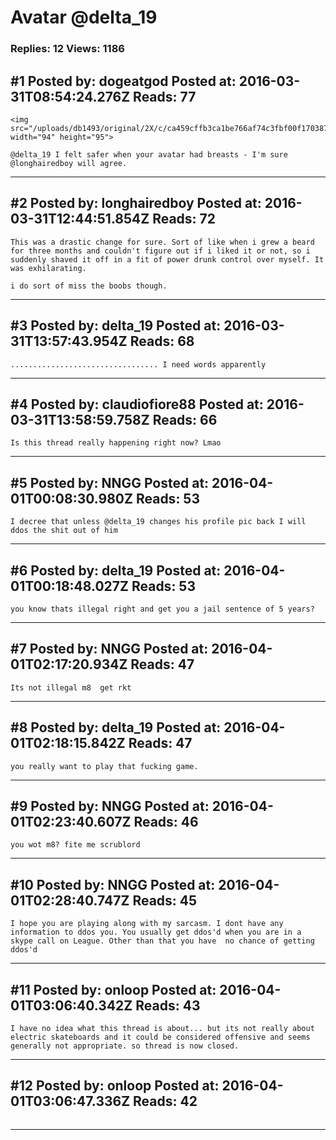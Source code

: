 # Avatar @delta_19

### Replies: 12 Views: 1186

## \#1 Posted by: dogeatgod Posted at: 2016-03-31T08:54:24.276Z Reads: 77

```
<img src="/uploads/db1493/original/2X/c/ca459cffb3ca1be766af74c3fbf00f1703872805.jpg" width="94" height="95">

@delta_19 I felt safer when your avatar had breasts - I'm sure @longhairedboy will agree.
```

---
## \#2 Posted by: longhairedboy Posted at: 2016-03-31T12:44:51.854Z Reads: 72

```
This was a drastic change for sure. Sort of like when i grew a beard for three months and couldn't figure out if i liked it or not, so i suddenly shaved it off in a fit of power drunk control over myself. It was exhilarating. 

i do sort of miss the boobs though.
```

---
## \#3 Posted by: delta_19 Posted at: 2016-03-31T13:57:43.954Z Reads: 68

```
................................. I need words apparently
```

---
## \#4 Posted by: claudiofiore88 Posted at: 2016-03-31T13:58:59.758Z Reads: 66

```
Is this thread really happening right now? Lmao
```

---
## \#5 Posted by: NNGG Posted at: 2016-04-01T00:08:30.980Z Reads: 53

```
I decree that unless @delta_19 changes his profile pic back I will  ddos the shit out of him
```

---
## \#6 Posted by: delta_19 Posted at: 2016-04-01T00:18:48.027Z Reads: 53

```
you know thats illegal right and get you a jail sentence of 5 years?
```

---
## \#7 Posted by: NNGG Posted at: 2016-04-01T02:17:20.934Z Reads: 47

```
Its not illegal m8  get rkt
```

---
## \#8 Posted by: delta_19 Posted at: 2016-04-01T02:18:15.842Z Reads: 47

```
you really want to play that fucking game.
```

---
## \#9 Posted by: NNGG Posted at: 2016-04-01T02:23:40.607Z Reads: 46

```
you wot m8? fite me scrublord
```

---
## \#10 Posted by: NNGG Posted at: 2016-04-01T02:28:40.747Z Reads: 45

```
I hope you are playing along with my sarcasm. I dont have any information to ddos you. You usually get ddos'd when you are in a skype call on League. Other than that you have  no chance of getting ddos'd
```

---
## \#11 Posted by: onloop Posted at: 2016-04-01T03:06:40.342Z Reads: 43

```
I have no idea what this thread is about... but its not really about electric skateboards and it could be considered offensive and seems generally not appropriate. so thread is now closed.
```

---
## \#12 Posted by: onloop Posted at: 2016-04-01T03:06:47.336Z Reads: 42

```

```

---
